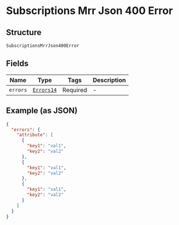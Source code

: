 
# Subscriptions Mrr Json 400 Error

## Structure

`SubscriptionsMrrJson400Error`

## Fields

| Name | Type | Tags | Description |
|  --- | --- | --- | --- |
| `errors` | [`Errors14`](../../doc/models/errors-14.md) | Required | - |

## Example (as JSON)

```json
{
  "errors": {
    "attribute": [
      {
        "key1": "val1",
        "key2": "val2"
      },
      {
        "key1": "val1",
        "key2": "val2"
      },
      {
        "key1": "val1",
        "key2": "val2"
      }
    ]
  }
}
```

